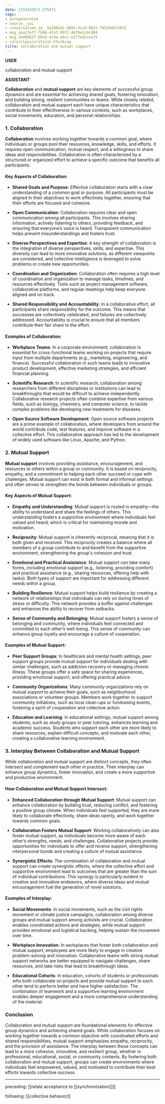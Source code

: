 ```yaml
---
date: 1725432671.575671
tags:
- autogenerated
- source__oai
- conversation_id__5a2901d1-d094-4cc9-9633-78529dd72872
- msg_aaa27ef7-fb98-4fa3-99f2-4bf9e2c0c884
- msg_2e96962f-b9cb-4c8a-abcc-b377ed2cea75
- colorclass/critical-thinking
title: collaboration and mutual support
---
```


**USER**

collaboration and mutual support


**ASSISTANT**

**Collaboration** and **mutual support** are key elements of successful group dynamics and are essential for achieving shared goals, fostering innovation, and building strong, resilient communities or teams. While closely related, collaboration and mutual support each have unique characteristics that contribute to their effectiveness in various contexts, such as workplaces, social movements, education, and personal relationships.

### 1. **Collaboration**

**Collaboration** involves working together towards a common goal, where individuals or groups pool their resources, knowledge, skills, and efforts. It requires open communication, mutual respect, and a willingness to share ideas and responsibilities. Collaboration is often characterized by a structured or organized effort to achieve a specific outcome that benefits all participants.

#### Key Aspects of Collaboration:

- **Shared Goals and Purpose**: Effective collaboration starts with a clear understanding of a common goal or purpose. All participants must be aligned in their objectives to work effectively together, ensuring that their efforts are focused and cohesive.

- **Open Communication**: Collaboration requires clear and open communication among all participants. This involves sharing information, actively listening to others, providing feedback, and ensuring that everyone’s voice is heard. Transparent communication helps prevent misunderstandings and fosters trust.

- **Diverse Perspectives and Expertise**: A key strength of collaboration is the integration of diverse perspectives, skills, and expertise. This diversity can lead to more innovative solutions, as different viewpoints are considered, and collective intelligence is leveraged to solve problems or create new opportunities.

- **Coordination and Organization**: Collaboration often requires a high level of coordination and organization to manage tasks, timelines, and resources effectively. Tools such as project management software, collaborative platforms, and regular meetings help keep everyone aligned and on track.

- **Shared Responsibility and Accountability**: In a collaborative effort, all participants share responsibility for the outcome. This means that successes are collectively celebrated, and failures are collectively addressed. Accountability is crucial to ensure that all members contribute their fair share to the effort.

#### Examples of Collaboration:

- **Workplace Teams**: In a corporate environment, collaboration is essential for cross-functional teams working on projects that require input from multiple departments (e.g., marketing, engineering, and finance). Successful collaboration in such teams leads to innovative product development, effective marketing strategies, and efficient financial planning.

- **Scientific Research**: In scientific research, collaboration among researchers from different disciplines or institutions can lead to breakthroughs that would be difficult to achieve independently. Collaborative research projects often combine expertise from various fields, such as biology, chemistry, and computer science, to tackle complex problems like developing new treatments for diseases.

- **Open Source Software Development**: Open source software projects are a prime example of collaboration, where developers from around the world contribute code, test features, and improve software in a collective effort. This collaborative approach has led to the development of widely used software like Linux, Apache, and Python.

### 2. **Mutual Support**

**Mutual support** involves providing assistance, encouragement, and resources to others within a group or community. It is based on reciprocity, empathy, and a commitment to helping each other succeed or cope with challenges. Mutual support can exist in both formal and informal settings and often serves to strengthen the bonds between individuals or groups.

#### Key Aspects of Mutual Support:

- **Empathy and Understanding**: Mutual support is rooted in empathy—the ability to understand and share the feelings of others. This understanding fosters a supportive environment where individuals feel valued and heard, which is critical for maintaining morale and motivation.

- **Reciprocity**: Mutual support is inherently reciprocal, meaning that it is both given and received. This reciprocity creates a balance where all members of a group contribute to and benefit from the supportive environment, strengthening the group's cohesion and trust.

- **Emotional and Practical Assistance**: Mutual support can take many forms, including emotional support (e.g., listening, providing comfort) and practical assistance (e.g., sharing resources, offering help with tasks). Both types of support are important for addressing different needs within a group.

- **Building Resilience**: Mutual support helps build resilience by creating a network of relationships that individuals can rely on during times of stress or difficulty. This network provides a buffer against challenges and enhances the ability to recover from setbacks.

- **Sense of Community and Belonging**: Mutual support fosters a sense of belonging and community, where individuals feel connected and committed to each other’s well-being. This sense of community can enhance group loyalty and encourage a culture of cooperation.

#### Examples of Mutual Support:

- **Peer Support Groups**: In healthcare and mental health settings, peer support groups provide mutual support for individuals dealing with similar challenges, such as addiction recovery or managing chronic illness. These groups offer a safe space for sharing experiences, providing emotional support, and offering practical advice.

- **Community Organizations**: Many community organizations rely on mutual support to achieve their goals, such as neighborhood associations or volunteer groups. Members work together to support community initiatives, such as local clean-ups or fundraising events, fostering a spirit of cooperation and collective action.

- **Education and Learning**: In educational settings, mutual support among students, such as study groups or peer tutoring, enhances learning and academic success. Students who support each other are more likely to share resources, explain difficult concepts, and motivate each other, creating a collaborative learning environment.

### 3. **Interplay Between Collaboration and Mutual Support**

While collaboration and mutual support are distinct concepts, they often intersect and complement each other in practice. Their interplay can enhance group dynamics, foster innovation, and create a more supportive and productive environment.

#### How Collaboration and Mutual Support Intersect:

- **Enhanced Collaboration through Mutual Support**: Mutual support can enhance collaboration by building trust, reducing conflict, and fostering a positive group climate. When individuals feel supported, they are more likely to collaborate effectively, share ideas openly, and work together towards common goals.

- **Collaboration Fosters Mutual Support**: Working collaboratively can also foster mutual support, as individuals become more aware of each other’s strengths, needs, and challenges. Collaborative projects provide opportunities for individuals to offer and receive support, strengthening interpersonal bonds and creating a culture of mutual assistance.

- **Synergistic Effects**: The combination of collaboration and mutual support can create synergistic effects, where the collective effort and supportive environment lead to outcomes that are greater than the sum of individual contributions. This synergy is particularly evident in creative and innovative endeavors, where diverse ideas and mutual encouragement fuel the generation of novel solutions.

#### Examples of Interplay:

- **Social Movements**: In social movements, such as the civil rights movement or climate justice campaigns, collaboration among diverse groups and mutual support among activists are crucial. Collaboration enables coordinated actions and strategies, while mutual support provides emotional and logistical backing, helping sustain the movement over time.

- **Workplace Innovation**: In workplaces that foster both collaboration and mutual support, employees are more likely to engage in creative problem-solving and innovation. Collaborative teams with strong mutual support networks are better equipped to navigate challenges, share resources, and take risks that lead to breakthrough ideas.

- **Educational Cohorts**: In education, cohorts of students or professionals who both collaborate on projects and provide mutual support to each other tend to perform better and have higher satisfaction. The combination of teamwork and a supportive learning environment enables deeper engagement and a more comprehensive understanding of the material.

### Conclusion

Collaboration and mutual support are foundational elements for effective group dynamics and achieving shared goals. While collaboration focuses on working together towards a common objective with coordinated efforts and shared responsibilities, mutual support emphasizes empathy, reciprocity, and the provision of assistance. The interplay between these concepts can lead to a more cohesive, innovative, and resilient group, whether in professional, educational, social, or community contexts. By fostering both collaboration and mutual support, groups can create environments where individuals feel empowered, valued, and motivated to contribute their best efforts towards collective success.


---

preceding: [[relate acceptance to [[synchronization]]]]  


following: [[collective behavior]]